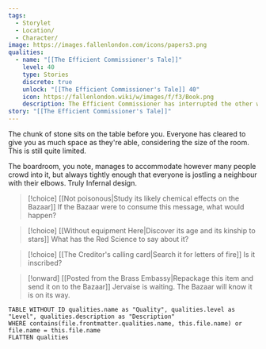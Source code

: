 ```yaml
---
tags:
  - Storylet
  - Location/
  - Character/
image: https://images.fallenlondon.com/icons/papers3.png
qualities:
  - name: "[[The Efficient Commissioner's Tale]]"
    level: 40
    type: Stories
    discrete: true
    unlock: "[[The Efficient Commissioner's Tale]] 40"
    icon: https://fallenlondon.wiki/w/images/f/f3/Book.png
    description: The Efficient Commissioner has interrupted the other work of the GHR
story: "[[The Efficient Commissioner's Tale]]"
---
```

The chunk of stone sits on the table before you. Everyone has cleared to give you as much space as they're able, considering the size of the room. This is still quite limited.

The boardroom, you note, manages to accommodate however many people crowd into it, but always tightly enough that everyone is jostling a neighbour with their elbows. Truly Infernal design.

> [!choice] [[Not poisonous|Study its likely chemical effects on the Bazaar]]
> If the Bazaar were to consume this message, what would happen?

> [!choice] [[Without equipment Here|Discover its age and its kinship to stars]]
> What has the Red Science to say about it?

> [!choice] [[The Creditor's calling card|Search it for letters of fire]]
> Is it inscribed?

> [!onward] [[Posted from the Brass Embassy|Repackage this item and send it on to the Bazaar]]
> Jervaise is waiting. The Bazaar will know it is on its way.


```dataview
TABLE WITHOUT ID qualities.name as "Quality", qualities.level as "Level", qualities.description as "Description" 
WHERE contains(file.frontmatter.qualities.name, this.file.name) or file.name = this.file.name 
FLATTEN qualities
```